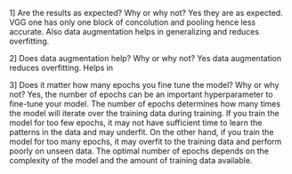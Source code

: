 1] Are the results as expected? Why or why not?
Yes they are as expected. VGG one has only one block of concolution and pooling hence less accurate. Also data augmentation helps in generalizing and reduces overfitting.

2] Does data augmentation help? Why or why not?
Yes data augmentation reduces overfitting. Helps in 

3] Does it matter how many epochs you fine tune the model? Why or why not?
Yes, the number of epochs can be an important hyperparameter to fine-tune your model. The number of epochs determines how many times the model will iterate over the training data during training. If you train the model for too few epochs, it may not have sufficient time to learn the patterns in the data and may underfit. On the other hand, if you train the model for too many epochs, it may overfit to the training data and perform poorly on unseen data.
The optimal number of epochs depends on the complexity of the model and the amount of training data available. 

